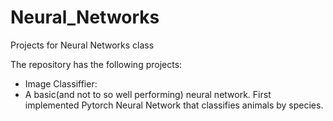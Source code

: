 # Neural_Networks
Projects for Neural Networks class

The repository has the following projects:
- Image Classiffier:
-   A basic(and not to so well performing) neural network. First implemented Pytorch Neural Network that classifies animals by species.
